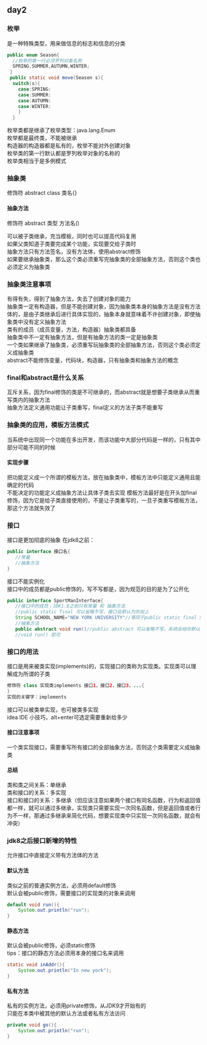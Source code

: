 ## day2
### 枚举
是一种特殊类型，用来做信息的标志和信息的分类  
```java
public enum Season{
  //枚举的第一行必须罗列对象名称
  SPRING,SUMMER,AUTUMN,WINTER;
 }
 public static void move(Season s){
  switch(s){
    case:SPRING:
    case:SUMMER:
    case:AUTUMN:
    case:WINTER:
    }
  }
 ```
 枚举类都是继承了枚举类型：java.lang.Enum  
 枚举都是最终类，不能被继承  
 构造器的构造器都是私有的，枚举不能对外创建对象  
 枚举类的第一行默认都是罗列枚举对象的名称的   
 枚举类相当于是多例模式  
 ### 抽象类  
 修饰符 abstract class 类名{}  
 #### 抽象方法  
 修饰符 abstract 类型 方法名()  
 
 可以被子类继承，充当模板，同时也可以提高代码复用  
 如果父类知道子类要完成某个功能，实现要交给子类时  
 抽象方法只有方法签名，没有方法体，使用abstract修饰  
 如果要继承抽象类，那么这个类必须重写完抽象类的全部抽象方法，否则这个类也必须定义为抽象类  
 
 ### 抽象类注意事项
 有得有失，得到了抽象方法，失去了创建对象的能力  
 抽象类一定有构造器，但是不能创建对象，因为抽象类本身的抽象方法是没有方法体的，是由子类继承后进行具体实现的，抽象本身就意味着不许创建对象，即使抽象类中没有定义抽象方法  
 类有的成员（成员变量，方法，构造器）抽象类都具备  
 抽象类中不一定有抽象方法，但是有抽象方法的类一定是抽象类  
 一个类如果继承了抽象类，必须重写玩抽象类的全部抽象方法，否则这个类必须定义成抽象类  
 abstract不能修饰变量，代码块，构造器，只有抽象类和抽象方法的概念  
 
 ###  final和abstract是什么关系
 互斥关系，因为final修饰的类是不可继承的，而abstract就是想要子类继承从而重写类内的抽象方法  
 抽象方法定义通用功能让子类重写，final定义的方法子类不能重写  
 
 ### 抽象类的应用，模板方法模式
 当系统中出现同一个功能在多出开发，而该功能中大部分代码是一样的，只有其中部分可能不同的时候  
 #### 实现步骤
 把功能定义成一个所谓的模板方法，放在抽象类中，模板方法中只能定义通用且能确定的代码  
 不能决定的功能定义成抽象方法让具体子类去实现 
 模板方法最好是在开头加final修饰，因为它是给子类直接使用的，不是让子类重写的，一旦子类重写模板方法，那这个方法就失效了  
 
 ### 接口
 接口是更加彻底的抽象  在jdk8之前：
 ```java
 public interface 接口名{
    //常量
    //抽象方法
 }
 ```
 接口不能实例化  
 接口中的成员都是public修饰的，写不写都是，因为规范的目的是为了公开化  
 ```java
 public interface SportManInterface{
 	//接口中的成员：JDK1.8之前只有常量 和 抽象方法
	//public static final 可以省略不写，接口会默认为你加上
 	String SCHOOL_NAME="NEW YORK UNIVERSITY"//等同于public static final String SCHOOL_NAME="NEW YORK UNIVERSITY"
	//抽象方法
	public abstract void run()//public abstract 可以省略不写，系统会给你默认加上
	//void run() 即可  
```
### 接口的用法
接口是用来被类实现(implements)的，实现接口的类称为实现类。实现类可以理解成为所谓的子类  
```java
修饰符 class 实现类implements 接口1，接口2，接口3，...{
}
实现的关键字：implements
```
接口可以被类单实现，也可被类多实现  
idea IDE 小技巧，alt+enter可选定需要重新给多少  

#### 接口注意事项
一个类实现接口，需要重写所有接口的全部抽象方法，否则这个类需要定义成抽象类  

#### 总结 
类和类之间关系：单继承  
类和接口的关系：多实现  
接口和接口的关系：多继承（但应该注意如果两个接口有同名函数，行为和返回值都一样，就可以通过多继承，实现类只需要实现一次同名函数，但是返回值或者行为不一样，那通过多继承来简化代码，想要实现类中只实现一次同名函数，就会有冲突）  

### jdk8之后接口新增的特性
允许接口中直接定义带有方法体的方法  
#### 默认方法
类似之前的普通实例方法，必须用default修饰  
默认会被public修饰，需要接口的实现类的对象来调用  
```java
default void run(){
	System.out.println("run");
}
```
#### 静态方法
默认会被public修饰，必须static修饰  
tips：接口的静态方法必须用本身的接口名来调用  
```java
static void inAddr(){
	System.out.println("In new york");
}
```
#### 私有方法
私有的实例方法，必须用private修饰，从JDK9才开始有的  
只能在本类中被其他的默认方法或者私有方法访问  
```java
private void go(){
	System.out.println("run");
}
```
